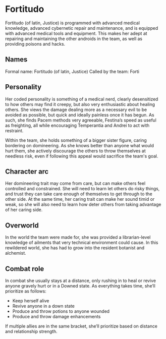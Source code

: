 # Fortitudo

Fortitudo (of latin, Justice) is programmed with advanced medical knowledge, advanced cybernetic repair and maintenance, and is equipped with advanced medical tools and equipment. This makes her adept at repairing and maintaining the other androids in the team, as well as providing poisons and hacks.

## Names

Formal name: Fortitudo (of latin, Justice)
Called by the team: Forti

## Personality

Her coded personality is something of a medical nerd, clearly desensitized to how others may find it creepy, but also very enthusiastic about healing others. She views the damage dealing more as a necessary evil to be avoided as possible, but quick and ideally painless once it has begun. As such, she finds Pacem methods very agreeable, Festina’s speed as useful as freighting, all while encouraging Temperantia and Andrei to act with restraint.

Within the team, she holds something of a bigger sister figure, caring bordering on domineering. As she knows better than anyone what would hurt them, she actively discourage the others to throw themselves at needless risk, even if following this appeal would sacrifice the team's goal.

## Character arc
Her domineering trait may come from care, but can make others feel controlled and constrained. She will need to learn let others do risky things, and trust they can take care enough of themselves to get through to the other side.
At the same time, her caring trait can make her sound timid or weak, so she will also need to learn how deter others from taking advantage of her caring side.


## Overworld

In the world the team were made for, she was provided a librarian-level knowledge of ailments that very technical environment could cause. In this rewildered world, she has had to grow into the resident botanist and alchemist.

## Combat role

In combat she usually stays at a distance, only rushing in to heal or revive anyone gravely hurt or in a Downed state. As everything takes time, she’ll prioritize as follows:

- Keep herself alive
- Revive anyone in a down state
- Produce and throw potions to anyone wounded
- Produce and throw damage enhancements

If multiple allies are in the same bracket, she’ll prioritize based on distance and relationship strength.
